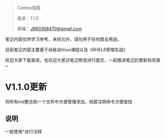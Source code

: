 > Centos指南
>
> 版本：1.1.0
>
> 邮箱：J860368470@gmail.com

笔记内容仅供学习参考，未经允许，请勿用于任何商业用途。

目前笔记内容主要基于尚硅谷linux课程以及《RHEL8管理实战》

欢迎大家下载查阅，也欢迎大家对笔记修改进行提交，一起推进笔记的更新和完善~

# V1.1.0更新
将所有md整合到一个文件中方便管理添加，标题注明命令方便查找

## 说明
一般使用*进行注释
